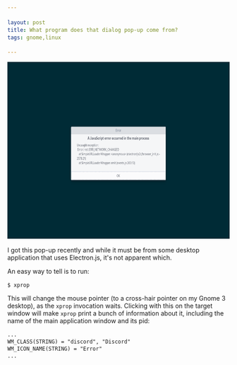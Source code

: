```yaml
---

layout: post
title: What program does that dialog pop-up come from?
tags: gnome,linux

---
```



<img src="/assets/whichwnd0.png" height="400px" width="800px" />

I got this pop-up recently and while it must be from some desktop application
that uses Electron.js, it's not apparent which.

An easy way to tell is to run:

```shell
$ xprop
```

This will change the mouse pointer (to a cross-hair pointer on my Gnome
3 desktop), as the `xprop` invocation waits. Clicking with this on the target
window will make `xprop` print a bunch of information about it, including the
name of the main application window and its pid:


```shell
...
WM_CLASS(STRING) = "discord", "Discord"
WM_ICON_NAME(STRING) = "Error"
...
```
